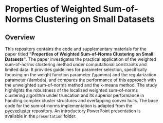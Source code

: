 # Properties of Weighted Sum-of-Norms Clustering on Small Datasets

## Overview

This repository contains the code and supplementary materials for the paper titled **"Properties of Weighted Sum-of-Norms Clustering on Small Datasets"**. The paper investigates the practical application of the weighted sum-of-norms clustering method under computational constraints and limited data. It provides guidelines for parameter selection, specifically focusing on the weight function parameter \(\gamma\) and the regularization parameter \(\lambda\), and compares the performance of this approach with the unweighted sum-of-norms method and the k-means method. The study highlights the robustness of the localized weighted sum-of-norms clustering algorithm under truncation and its superior performance in handling complex cluster structures and overlapping convex hulls. The base code for the sum-of-norms implementation is adapted from the [pycvxcluster](https://github.com/dx-li/pycvxcluster) repository. An introductory PowerPoint presentation is available in the `presentation` folder.
